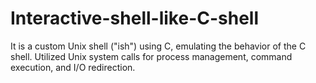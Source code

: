 # Interactive-shell-like-C-shell
It is a custom Unix shell ("ish") using C, emulating the behavior of the C shell. Utilized Unix system calls for process management, command execution, and I/O redirection.
